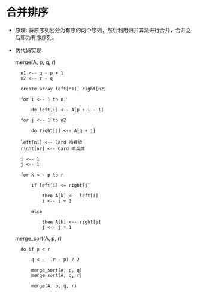 
# 合并排序

* 原理: 将原序列划分为有序的两个序列，然后利用归并算法进行合并，合并之后即为有序序列。

* 伪代码实现

	merge(A, p, q, r)
		
		n1 <-- q - p + 1
		n2 <-- r - q
		
		create array left[n1], right[n2]
		
		for i <-- 1 to n1
			
			do left[i] <-- A[p + i - 1]
		
		for j <-- 1 to n2
			
			do right[j] <-- A[q + j]
			
		left[n1] <-- Card 哨兵牌
		right[n2] <-- Card 哨兵牌

		i <-- 1
		j <-- 1
		
		for k <-- p to r
			
			if left[i] <= right[j]
				
				then A[k] <-- left[i]
				i <-- i + 1
				
			else
				
				then A[k] <-- right[j]
				j <-- j + 1
				
				
	merge_sort(A, p, r)
	
		do if p < r
			
			q <--  (r - p) / 2
			
			merge_sort(A, p, q)
			merge_sort(A, q, r)
			
			merge(A, p, q, r)
				
				
				